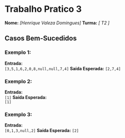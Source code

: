 # Trabalho Pratico 3

**Nome:** _[Henrique Valeza Domingues]_
**Turma:** _[ T2 ]_  


## Casos Bem-Sucedidos

### Exemplo 1:
**Entrada:**  
`[3,5,1,6,2,0,8,null,null,7,4]`
**Saída Esperada:** 
`[2,7,4]`   

### Exemplo 2:
**Entrada:**  
`[1]`
**Saída Esperada:**  
`[1]`

### Exemplo 3:
**Entrada:**  
`[0,1,3,null,2]`
**Saída Esperada:**
`[2]`
